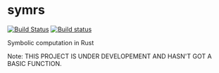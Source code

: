 # symrs
[![Build Status](https://travis-ci.org/peng1999/symrs.svg?branch=master)](https://travis-ci.org/peng1999/symrs) [![Build status](https://ci.appveyor.com/api/projects/status/huaq6qv2eymp48ng/branch/master?svg=true)](https://ci.appveyor.com/project/peng1999/symrs/branch/master)

Symbolic computation in Rust

Note: THIS PROJECT IS UNDER DEVELOPEMENT AND HASN'T GOT A BASIC FUNCTION.
